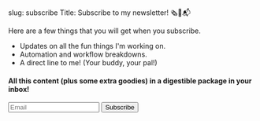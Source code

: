 slug: subscribe 
Title: Subscribe to my newsletter! 🗞📨📬

Here are a few things that you will get when you subscribe.

- Updates on all the fun things I'm working on.
- Automation and workflow breakdowns.
- A direct line to me! (Your buddy, your pal!)

<form
	action="https://buttondown.email/api/emails/embed-subscribe/productivityintech"
	method="post"
	target="popupwindow"
	onsubmit="window.open('https://buttondown.email/productivityintech', 'popupwindow')"
	class="col-lg-3 embeddable-buttondown-form">
	<h4 class="font-italic font-weight-strong text-primary"> All this content (plus some extra goodies) in a digestible package in your inbox! </h4> <input type="email"
	name="email"
	placeholder="Email"
	id="bd-email">
	<input type="hidden"
	value="1"
	name="embed" />
	<input class="btn btn-primary my-2"
	type="submit"
	value="Subscribe" />
</form>
